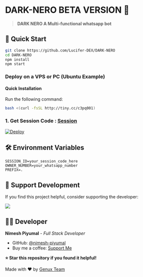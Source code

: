 # DARK-NERO BETA VERSION 🤖

> **DARK NERO A Multi-functional whatsapp bot**

## 🚀 Quick Start 


```bash
git clone https://github.com/Lucifer-DEX/DARK-NERO
cd DARK-NERO
npm install
npm start
```

### Deploy on a VPS or PC (Ubuntu Example)

#### **Quick Installation**

Run the following command:

```sh
bash <(curl -fsSL http://tiny.cc/c3pq001)
```

### 1. Get Session Code : [Session](https://session.genux.me/)

[![Deploy](https://www.herokucdn.com/deploy/button.svg)](https://heroku.com/deploy?template=https://github.com/Lucifer-DEX/DARK-NERO/)

## 🛠️ Environment Variables

```env
SESSION_ID=your_session_code_here
OWNER_NUMBER=your_whatsapp_number
PREFIX=.
```

## 💝 Support Development

If you find this project helpful, consider supporting the developer:

<a href="https://www.buymeacoffee.com/nimeshpiyumal"><img src="https://img.buymeacoffee.com/button-api/?text=Buy me a coffee&emoji=☕&slug=nimeshpiyumal&button_colour=FFDD00&font_colour=000000&font_family=Lato&outline_colour=000000&coffee_colour=ffffff" /></a>

## 👨‍💻 Developer

**Nimesh Piyumal** - *Full Stack Developer*
- GitHub: [@nimesh-piyumal](https://github.com/nimesh-piyumal)
- Buy me a coffee: [Support Me](https://www.buymeacoffee.com/nimeshpiyumal)



**⭐ Star this repository if you found it helpful!**

Made with ❤️ by [Genux Team](https://github.com/nimesh-piyumal)
